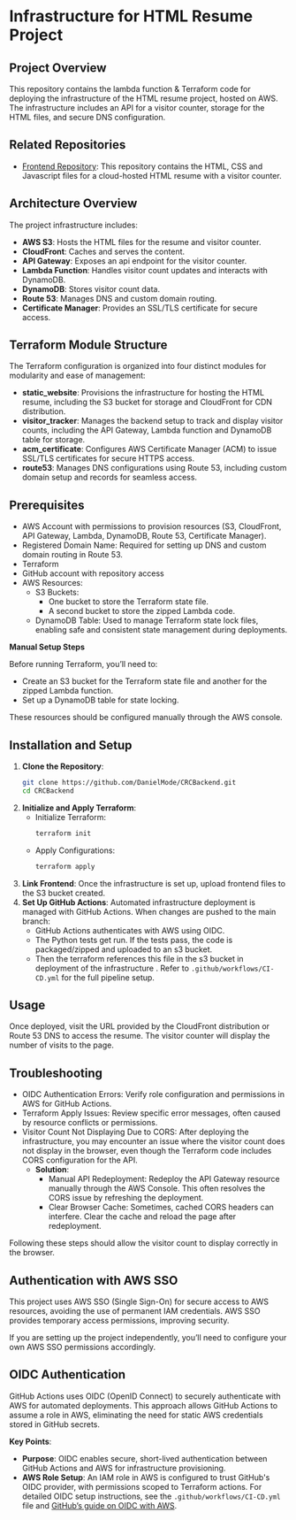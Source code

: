 # Infrastructure for HTML Resume Project

## Project Overview
This repository contains the lambda function & Terraform code for deploying the infrastructure of the HTML resume project, hosted on AWS. The infrastructure includes an API for a visitor counter, storage for the HTML files, and secure DNS configuration.

## Related Repositories
- [Frontend Repository](https://github.com/DanielMode/CRCFackend): This repository contains the HTML, CSS and Javascript files for a cloud-hosted HTML resume with a visitor counter.

## Architecture Overview
The project infrastructure includes:
- **AWS S3**: Hosts the HTML files for the resume and visitor counter.
- **CloudFront**: Caches and serves the content.
- **API Gateway**: Exposes an api endpoint for the visitor counter.
- **Lambda Function**: Handles visitor count updates and interacts with DynamoDB.
- **DynamoDB**: Stores visitor count data.
- **Route 53**: Manages DNS and custom domain routing.
- **Certificate Manager**: Provides an SSL/TLS certificate for secure access.

## Terraform Module Structure
The Terraform configuration is organized into four distinct modules for modularity and ease of management:

- **static_website**: Provisions the infrastructure for hosting the HTML resume, including the S3 bucket for storage and CloudFront for CDN distribution.
- **visitor_tracker**: Manages the backend setup to track and display visitor counts, including the API Gateway, Lambda function and DynamoDB table for storage.
- **acm_certificate**: Configures AWS Certificate Manager (ACM) to issue SSL/TLS certificates for secure HTTPS access.
- **route53**: Manages DNS configurations using Route 53, including custom domain setup and records for seamless access.

## Prerequisites
- AWS Account with permissions to provision resources (S3, CloudFront, API Gateway, Lambda, DynamoDB, Route 53, Certificate Manager).
- Registered Domain Name: Required for setting up DNS and custom domain routing in Route 53.
- Terraform
- GitHub account with repository access
-  AWS Resources:
   - S3 Buckets:
      - One bucket to store the Terraform state file.
      - A second bucket to store the zipped Lambda code.
   - DynamoDB Table: Used to manage Terraform state lock files, enabling safe and consistent state management during deployments.

**Manual Setup Steps**

Before running Terraform, you’ll need to:

   - Create an S3 bucket for the Terraform state file and another for the zipped Lambda function.
   - Set up a DynamoDB table for state locking.
     
These resources should be configured manually through the AWS console.

## Installation and Setup
1. **Clone the Repository**:
   ```bash
   git clone https://github.com/DanielMode/CRCBackend.git
   cd CRCBackend
2. **Initialize and Apply Terraform**:
   - Initialize Terraform:
     ```bash
     terraform init
   - Apply Configurations:
     ```bash
     terraform apply
3. **Link Frontend**: Once the infrastructure is set up, upload frontend files to the S3 bucket created.
4. **Set Up GitHub Actions**:
   Automated infrastructure deployment is managed with GitHub Actions. When changes are pushed to the main branch:
   - GitHub Actions authenticates with AWS using OIDC.
   - The Python tests get run. If the tests pass, the code is packaged/zipped and uploaded to an s3 bucket.
   - Then the terraform references this file in the s3 bucket in deployment of the infrastructure .
   Refer to `.github/workflows/CI-CD.yml` for the full pipeline setup.

## Usage
Once deployed, visit the URL provided by the CloudFront distribution or Route 53 DNS to access the resume. The visitor counter will display the number of visits to the page.

## Troubleshooting
- OIDC Authentication Errors: Verify role configuration and permissions in AWS for GitHub Actions.
- Terraform Apply Issues: Review specific error messages, often caused by resource conflicts or permissions.
- Visitor Count Not Displaying Due to CORS: After deploying the infrastructure, you may encounter an issue where the visitor count does not display in the browser, even though the Terraform code includes CORS configuration for the API.
   - **Solution**:
      - Manual API Redeployment: Redeploy the API Gateway resource manually through the AWS Console. This often resolves the CORS issue by refreshing the deployment.
      - Clear Browser Cache: Sometimes, cached CORS headers can interfere. Clear the cache and reload the page after redeployment.
        
Following these steps should allow the visitor count to display correctly in the browser.

## Authentication with AWS SSO
This project uses AWS SSO (Single Sign-On) for secure access to AWS resources, avoiding the use of permanent IAM credentials. AWS SSO provides temporary access permissions, improving security.

If you are setting up the project independently, you’ll need to configure your own AWS SSO permissions accordingly.

## OIDC Authentication
GitHub Actions uses OIDC (OpenID Connect) to securely authenticate with AWS for automated deployments. This approach allows GitHub Actions to assume a role in AWS, eliminating the need for static AWS credentials stored in GitHub secrets.

**Key Points**:
- **Purpose**: OIDC enables secure, short-lived authentication between GitHub Actions and AWS for infrastructure provisioning.
- **AWS Role Setup**: An IAM role in AWS is configured to trust GitHub's OIDC provider, with permissions scoped to Terraform actions.
For detailed OIDC setup instructions, see the `.github/workflows/CI-CD.yml` file and [GitHub’s guide on OIDC with AWS](https://docs.github.com/en/actions/security-for-github-actions/security-hardening-your-deployments/about-security-hardening-with-openid-connect).
